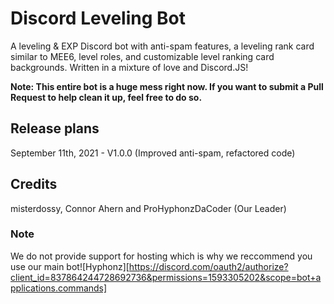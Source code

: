 # Discord Leveling Bot
A leveling &amp; EXP Discord bot with anti-spam features, a leveling rank card similar to MEE6, level roles, and customizable level ranking card backgrounds. Written in a mixture of love and Discord.JS!

<b>Note: This entire bot is a huge mess right now. If you want to submit a Pull Request to help clean it up, feel free to do so.</b>

## Release plans
September 11th, 2021 - V1.0.0 (Improved anti-spam, refactored code)

## Credits
misterdossy, Connor Ahern and ProHyphonzDaCoder (Our Leader)

### Note
We do not provide support for hosting which is why we reccommend you use our main bot![Hyphonz][https://discord.com/oauth2/authorize?client_id=837864244728692736&permissions=1593305202&scope=bot+applications.commands]

